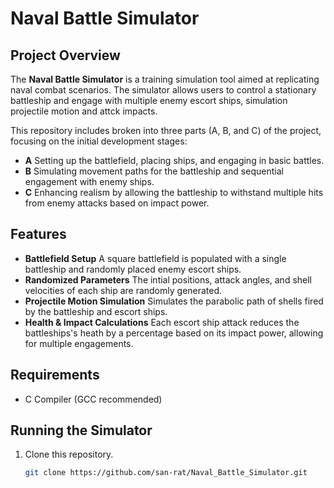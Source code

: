 # Naval Battle Simulator

## Project Overview
The **Naval Battle Simulator** is a training simulation tool aimed at replicating naval combat scenarios. The simulator allows users to control a stationary battleship and engage with multiple enemy escort ships, simulation projectile motion and attck impacts.

This repository includes broken into three parts (A, B, and C) of the project, focusing on the initial development stages:
- **A** Setting up the battlefield, placing ships, and engaging in basic battles.
- **B** Simulating movement paths for the battleship and sequential engagement with enemy ships.
- **C** Enhancing realism by allowing the battleship to withstand multiple hits from enemy attacks based on impact power.

## Features
- **Battlefield Setup** A square battlefield is populated with a single battleship and randomly placed enemy escort ships.
- **Randomized Parameters** The intial positions, attack angles, and shell velocities of each ship are randomly generated.
- **Projectile Motion Simulation** Simulates the parabolic path of shells fired by the battleship and escort ships.
- **Health & Impact Calculations** Each escort ship attack reduces the battleships's heath by a percentage based on its impact power, allowing for multiple engagements.

## Requirements
- C Compiler (GCC recommended)

## Running the Simulator
1. Clone this repository.
   ```bash
   git clone https://github.com/san-rat/Naval_Battle_Simulator.git
